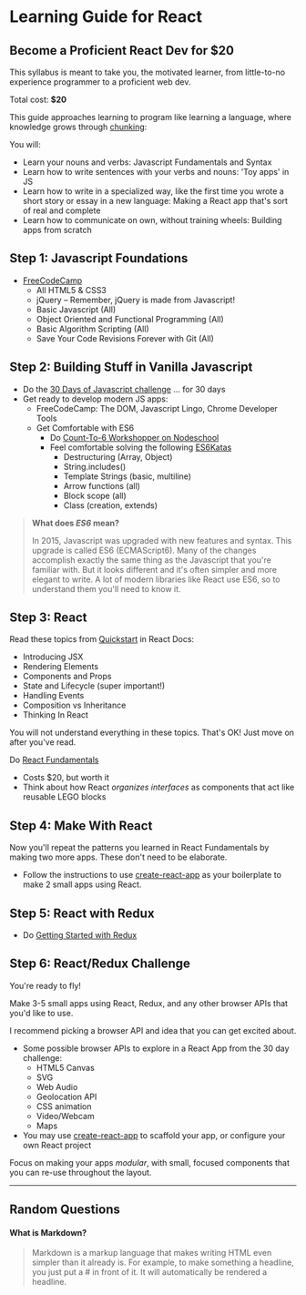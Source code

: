 # Learning Guide for React
## Become a Proficient React Dev for $20

This syllabus is meant to take you, the motivated learner, from little-to-no experience programmer to a proficient web dev.

Total cost: **$20**

This guide approaches learning to program like learning a language, where knowledge grows through [chunking](https://www.coursera.org/learn/learning-how-to-learn/lecture/LurUJ/what-is-a-chunk):

You will:
  - Learn your nouns and verbs: Javascript Fundamentals and Syntax
  - Learn how to write sentences with your verbs and nouns: 'Toy apps' in JS
  - Learn how to write in a specialized way, like the first time you wrote a short story or essay in a new language: Making a React app that's sort of real and complete
  - Learn how to communicate on own, without training wheels: Building apps from scratch

## Step 1: Javascript Foundations
- [FreeCodeCamp](www.freecodecamp.org)
  - All HTML5 & CSS3
  - jQuery – Remember, jQuery is made from Javascript!
  - Basic Javascript (All)
  - Object Oriented and Functional Programming (All)
  - Basic Algorithm Scripting (All)
  - Save Your Code Revisions Forever with Git (All)

## Step 2: Building Stuff in Vanilla Javascript
- Do the [30 Days of Javascript challenge](https://javascript30.com/) ... for 30 days
- Get ready to develop modern JS apps:
  - FreeCodeCamp: The DOM, Javascript Lingo, Chrome Developer Tools
  - Get Comfortable with ES6
    - Do [Count-To-6 Workshopper on Nodeschool](https://nodeschool.io/)
    - Feel comfortable solving the following [ES6Katas](http://es6katas.org/)
      - Destructuring (Array, Object)
      - String.includes()
      - Template Strings (basic, multiline)
      - Arrow functions (all)
      - Block scope (all)
      - Class (creation, extends)

> **What does *ES6* mean?**
>
> In 2015, Javascript was upgraded with new features and syntax. This upgrade is called ES6 (ECMAScript6). Many of the changes accomplish exactly the same thing as the Javascript that you're familiar with. But it looks different and it's often simpler and more elegant to write. A lot of modern libraries like React use ES6, so to understand them you'll need to know it.


## Step 3: React
Read these topics from [Quickstart](https://reactjs.org/docs/introducing-jsx.html) in React Docs:
  - Introducing JSX
  - Rendering Elements
  - Components and Props
  - State and Lifecycle (super important!)
  - Handling Events
  - Composition vs Inheritance
  - Thinking In React

You will not understand everything in these topics. That's OK! Just move on after you've read.

Do [React Fundamentals](https://tylermcginnis.com/courses/react-fundamentals/)
  - Costs $20, but worth it
  - Think about how React *organizes interfaces* as components that act like reusable LEGO blocks

## Step 4: Make With React
Now you'll repeat the patterns you learned in React Fundamentals by making two more apps. These don't need to be elaborate.

- Follow the instructions to use [create-react-app](https://github.com/facebookincubator/create-react-app) as your boilerplate to make 2 small apps using React.

## Step 5: React with Redux
- Do [Getting Started with Redux](https://egghead.io/courses/getting-started-with-redux)

## Step 6: React/Redux Challenge
You're ready to fly!

Make 3-5 small apps using React, Redux, and any other browser APIs that you'd like to use.

I recommend picking a browser API and idea that you can get excited about.
  - Some possible browser APIs to explore in a React App from the 30 day challenge:
    - HTML5 Canvas
    - SVG
    - Web Audio
    - Geolocation API
    - CSS animation
    - Video/Webcam
    - Maps
  - You may use [create-react-app](https://github.com/facebookincubator/create-react-app) to scaffold your app, or configure your own React project

Focus on making your apps *modular*, with small, focused components that you can re-use throughout the layout.

_____________
## Random Questions

#### What is Markdown?
> Markdown is a markup language that makes writing HTML even simpler than it already is. For example, to make something a headline, you just put a # in front of it. It will automatically be rendered a headline.
